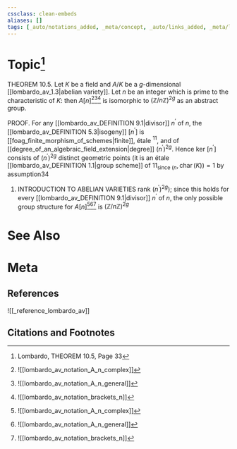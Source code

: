 ```yaml
---
cssclass: clean-embeds
aliases: []
tags: [_auto/notations_added, _meta/concept, _auto/links_added, _meta/literature_note, _reference/lombardo_av, _meta/TODO/change_title, _meta/proof]
---
```

# Topic[^1]
THEOREM 10.5. Let $K$ be a field and $A / K$ be a $g$-dimensional [[lombardo_av_1.3|abelian variety]]. Let $n$ be an integer which is prime to the characteristic of $K:$ then $A[n]$[^2][^3][^4]               is isomorphic to $(\mathbb{Z} / n \mathbb{Z})^{2 g}$ as an abstract group.

PROOF. For any [[lombardo_av_DEFINITION 9.1|divisor]] $n^{\prime}$ of $n$, the [[lombardo_av_DEFINITION 5.3|isogeny]] $\left[n^{\prime}\right]$ is [[foag_finite_morphism_of_schemes|finite]], étale ${ }^{11}$, and of [[degree_of_an_algebraic_field_extension|degree]] $\left(n^{\prime}\right)^{2 g}$. Hence ker $\left[n^{\prime}\right]$ consists of $\left(n^{\prime}\right)^{2 g}$ distinct geometric points (it is an étale [[lombardo_av_DEFINITION 1.1|group scheme]] of
$\left.11_{\text {since }(n}, \operatorname{char}(K)\right)=1$ by assumption34
1. INTRODUCTION TO ABELIAN VARIETIES
rank $\left.\left(n^{\prime}\right)^{2 g}\right)$; since this holds for every [[lombardo_av_DEFINITION 9.1|divisor]] $n^{\prime}$ of $n$, the only possible group structure for $A[n]$[^2][^3][^4]               is $(\mathbb{Z} / n \mathbb{Z})^{2 g}$


# See Also

# Meta
## References
![[_reference_lombardo_av]]

## Citations and Footnotes
[^1]: Lombardo, THEOREM 10.5, Page 33
[^2]: ![[lombardo_av_notation_A_n_complex]]
[^3]: ![[lombardo_av_notation_A_n_general]]
[^4]: ![[lombardo_av_notation_brackets_n]]